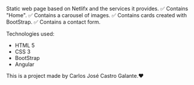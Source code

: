 Static web page based on Netlifx and the services it provides.
✅ Contains "Home".
✅ Contains a carousel of images.
✅ Contains cards created with BootStrap.
✅ Contains a contact form.

Technologies used:
- HTML 5
- CSS 3
- BootStrap
- Angular

This is a project made by Carlos José Castro Galante.❤️
